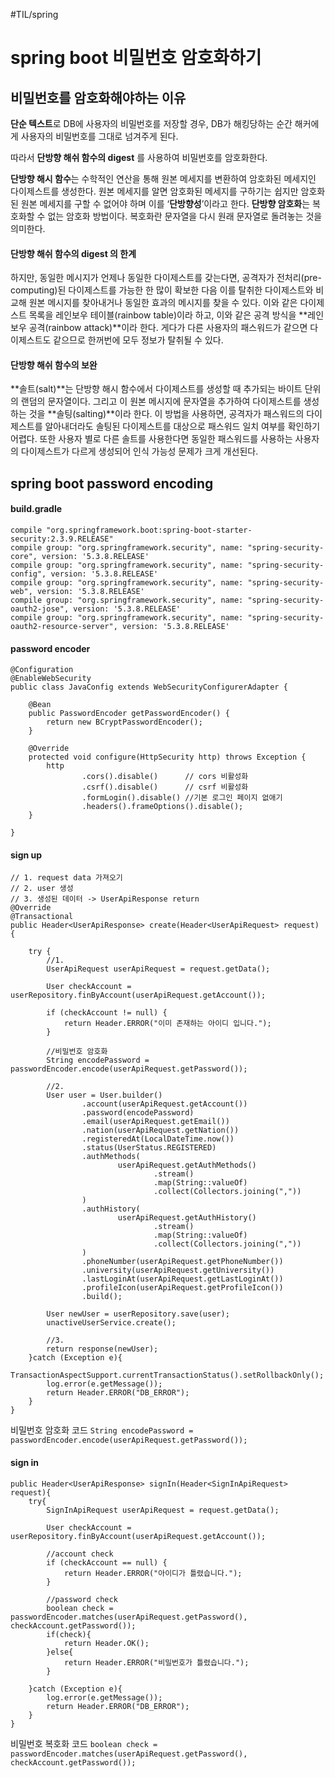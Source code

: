 #TIL/spring
# spring boot 비밀번호 암호화하기
## 비밀번호를 암호화해야하는 이유
**단순 텍스트**로 DB에 사용자의 비밀번호를 저장할 경우, DB가 해킹당하는 순간 해커에게 사용자의 비밀번호를 그대로 넘겨주게 된다.

따라서 **단방향 해쉬 함수의 digest** 를 사용하여 비밀번호를 암호화한다.

**단방향 해시 함수**는 수학적인 연산을 통해 원본 메세지를 변환하여 암호화된 메세지인 다이제스트를 생성한다. 원본 메세지를 알면 암호화된 메세지를 구하기는 쉽지만 암호화된 원본 메세지를 구할 수 없어야 하며 이를 ‘**단방향성**’이라고 한다. **단방향 암호화**는 복호화할 수 없는 암호화 방법이다. 복호화란 문자열을 다시 원래 문자열로 돌려놓는 것을 의미한다.

#### 단방향 해쉬 함수의 digest 의 한계
하지만, 동일한 메시지가 언제나 동일한 다이제스트를 갖는다면, 공격자가 전처리(pre-computing)된 다이제스트를 가능한 한 많이 확보한 다음 이를 탈취한 다이제스트와 비교해 원본 메시지를 찾아내거나 동일한 효과의 메시지를 찾을 수 있다. 이와 같은 다이제스트 목록을 레인보우 테이블(rainbow table)이라 하고, 이와 같은 공격 방식을 **레인보우 공격(rainbow attack)**이라 한다. 게다가 다른 사용자의 패스워드가 같으면 다이제스트도 같으므로 한꺼번에 모두 정보가 탈취될 수 있다.

#### 단방향 해쉬 함수의 보완
**솔트(salt)**는 단방향 해시 함수에서 다이제스트를 생성할 때 추가되는 바이트 단위의 랜덤의 문자열이다. 그리고 이 원본 메시지에 문자열을 추가하여 다이제스트를 생성하는 것을 **솔팅(salting)**이라 한다. 이 방법을 사용하면, 공격자가 패스워드의 다이제스트를 알아내더라도 솔팅된 다이제스트를 대상으로 패스워드 일치 여부를 확인하기 어렵다. 또한 사용자 별로 다른 솔트를 사용한다면 동일한 패스워드를 사용하는 사용자의 다이제스트가 다르게 생성되어 인식 가능성 문제가 크게 개선된다.

## spring boot password encoding
#### build.gradle
```
compile "org.springframework.boot:spring-boot-starter-security:2.3.9.RELEASE"
compile group: "org.springframework.security", name: "spring-security-core", version: '5.3.8.RELEASE'
compile group: "org.springframework.security", name: "spring-security-config", version: '5.3.8.RELEASE'
compile group: "org.springframework.security", name: "spring-security-web", version: '5.3.8.RELEASE'
compile group: "org.springframework.security", name: "spring-security-oauth2-jose", version: '5.3.8.RELEASE'
compile group: "org.springframework.security", name: "spring-security-oauth2-resource-server", version: '5.3.8.RELEASE'
```

#### password encoder
```
@Configuration
@EnableWebSecurity
public class JavaConfig extends WebSecurityConfigurerAdapter {

    @Bean
    public PasswordEncoder getPasswordEncoder() {
        return new BCryptPasswordEncoder();
    }

    @Override
    protected void configure(HttpSecurity http) throws Exception {
        http
                .cors().disable()      // cors 비활성화
                .csrf().disable()      // csrf 비활성화
                .formLogin().disable() //기본 로그인 페이지 없애기
                .headers().frameOptions().disable();
    }

}
```

#### sign up
```
// 1. request data 가져오기
// 2. user 생성
// 3. 생성된 데이터 -> UserApiResponse return
@Override
@Transactional
public Header<UserApiResponse> create(Header<UserApiRequest> request) {

    try {
        //1.
        UserApiRequest userApiRequest = request.getData();

        User checkAccount = userRepository.finByAccount(userApiRequest.getAccount());

        if (checkAccount != null) {
            return Header.ERROR("이미 존재하는 아이디 입니다.");
        }
        
        //비밀번호 암호화
        String encodePassword = passwordEncoder.encode(userApiRequest.getPassword());

        //2.
        User user = User.builder()
                .account(userApiRequest.getAccount())
                .password(encodePassword)
                .email(userApiRequest.getEmail())
                .nation(userApiRequest.getNation())
                .registeredAt(LocalDateTime.now())
                .status(UserStatus.REGISTERED)
                .authMethods(
                        userApiRequest.getAuthMethods()
                                .stream()
                                .map(String::valueOf)
                                .collect(Collectors.joining(","))
                )
                .authHistory(
                        userApiRequest.getAuthHistory()
                                .stream()
                                .map(String::valueOf)
                                .collect(Collectors.joining(","))
                )
                .phoneNumber(userApiRequest.getPhoneNumber())
                .university(userApiRequest.getUniversity())
                .lastLoginAt(userApiRequest.getLastLoginAt())
                .profileIcon(userApiRequest.getProfileIcon())
                .build();

        User newUser = userRepository.save(user);
        unactiveUserService.create();

        //3.
        return response(newUser);
    }catch (Exception e){
        TransactionAspectSupport.currentTransactionStatus().setRollbackOnly();
        log.error(e.getMessage());
        return Header.ERROR("DB_ERROR");
    }
}
```

비밀번호 암호화 코드
`String encodePassword = passwordEncoder.encode(userApiRequest.getPassword());`

#### sign in
```
public Header<UserApiResponse> signIn(Header<SignInApiRequest> request){
    try{
        SignInApiRequest userApiRequest = request.getData();

        User checkAccount = userRepository.finByAccount(userApiRequest.getAccount());

        //account check
        if (checkAccount == null) {
            return Header.ERROR("아이디가 틀렸습니다.");
        }

        //password check
        boolean check = passwordEncoder.matches(userApiRequest.getPassword(), checkAccount.getPassword());
        if(check){
            return Header.OK();
        }else{
            return Header.ERROR("비밀번호가 틀렸습니다.");
        }

    }catch (Exception e){
        log.error(e.getMessage());
        return Header.ERROR("DB_ERROR");
    }
}
```

비밀번호 복호화 코드
`boolean check = passwordEncoder.matches(userApiRequest.getPassword(), checkAccount.getPassword());`

